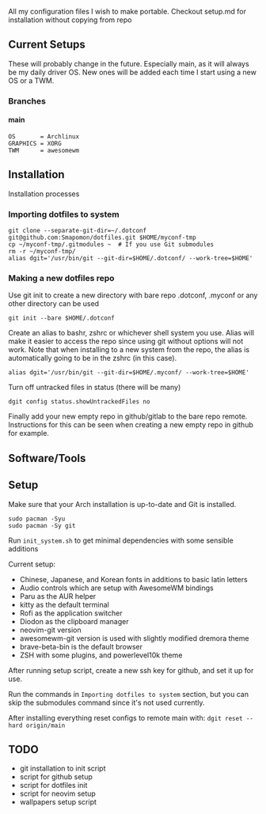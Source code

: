 All my configuration files I wish to make portable.
Checkout setup.md for installation without copying from repo

## Current Setups
These will probably change in the future.
Especially main, as it will always be my daily driver OS.
New ones will be added each time I start using a new OS or a TWM.


### Branches
#### main
```
OS       = Archlinux
GRAPHICS = XORG
TWM      = awesomewm
```


## Installation
Installation processes
### Importing dotfiles to system
```console
git clone --separate-git-dir=~/.dotconf git@github.com:Smapomon/dotfiles.git $HOME/myconf-tmp
cp ~/myconf-tmp/.gitmodules ~  # If you use Git submodules
rm -r ~/myconf-tmp/
alias dgit='/usr/bin/git --git-dir=$HOME/.dotconf/ --work-tree=$HOME'
```

### Making a new dotfiles repo
Use git init to create a new directory with bare repo
.dotconf, .myconf or any other directory can be used
```console
git init --bare $HOME/.dotconf
```

Create an alias to bashr, zshrc or whichever shell system you use.
Alias will make it easier to access the repo since using git without options will not work.
Note that when installing to a new system from the repo, the alias is automatically going to be in the zshrc (in this case).
```
alias dgit='/usr/bin/git --git-dir=$HOME/.myconf/ --work-tree=$HOME'
```

Turn off untracked files in status (there will be many)
```console
dgit config status.showUntrackedFiles no
```

Finally add your new empty repo in github/gitlab to the bare repo remote.
Instructions for this can be seen when creating a new empty repo in github for example.


## Software/Tools

## Setup
Make sure that your Arch installation is up-to-date and Git is installed.
```console
sudo pacman -Syu
sudo pacman -Sy git
```


Run `init_system.sh` to get minimal dependencies with some sensible additions


Current setup:
- Chinese, Japanese, and Korean fonts in additions to basic latin letters
- Audio controls which are setup with AwesomeWM bindings
- Paru as the AUR helper
- kitty as the default terminal
- Rofi as the application switcher
- Diodon as the clipboard manager
- neovim-git version
- awesomewm-git version is used with slightly modified dremora theme
- brave-beta-bin is the default browser
- ZSH with some plugins, and powerlevel10k theme

After running setup script, create a new ssh key for github, and set it up for use.


Run the commands in `Importing dotfiles to system` section, but you can skip the submodules command since it's not used currently.


After installing everything reset configs to remote main with:
`dgit reset --hard origin/main`


## TODO
- git installation to init script
- script for github setup
- script for dotfiles init
- script for neovim setup
- wallpapers setup script

